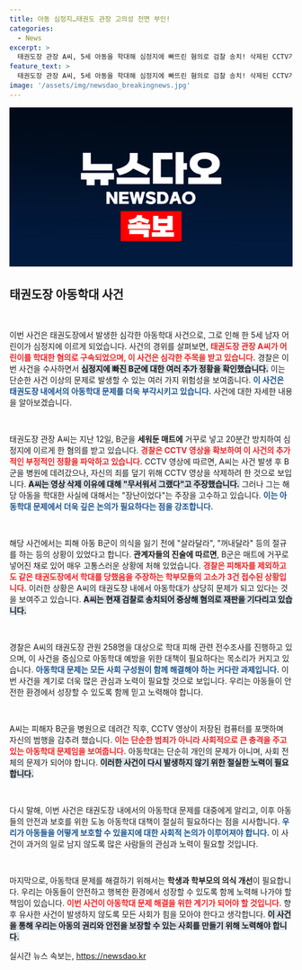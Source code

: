 ```yaml
---
title: 아동 심정지…태권도 관장 고의성 전면 부인!
categories:
  - News
excerpt: >
  태권도장 관장 A씨, 5세 아동을 학대해 심정지에 빠뜨린 혐의로 검찰 송치! 삭제된 CCTV가 밝혀낸 충격적인 진실, A씨는 장난이었다며 즉각 반박. 경찰, 추가 피해자 조사 착수! 클릭해 더 자세한 내용을 확인하세요!
feature_text: >
  태권도장 관장 A씨, 5세 아동을 학대해 심정지에 빠뜨린 혐의로 검찰 송치! 삭제된 CCTV가 밝혀낸 충격적인 진실, A씨는 장난이었다며 즉각 반박. 경찰, 추가 피해자 조사 착수! 클릭해 더 자세한 내용을 확인하세요!
image: '/assets/img/newsdao_breakingnews.jpg'
---
```


<p><img src="/assets/img/newsdao_breakingnews.jpg" alt="pcversion 속보" /></p>

<h2 data-ke-size="size26">태권도장 아동학대 사건</h2>

<p data-ke-size="size16">&nbsp;</p>

<p>이번 사건은 태권도장에서 발생한 심각한 아동학대 사건으로, 그로 인해 한 5세 남자 어린이가 심정지에 이르게 되었습니다. 사건의 경위를 살펴보면, <b><span style="color: #ee2323;">태권도장 관장 A씨가 어린이를 학대한 혐의로 구속되었으며, 이 사건은 심각한 주목을 받고 있습니다.</span></b> 경찰은 이번 사건을 수사하면서 <b><span style="background-color: #21538527;">심정지에 빠진 B군에 대한 여러 추가 정황을 확인했습니다.</span></b> 이는 단순한 사건 이상의 문제로 발생할 수 있는 여러 가지 위험성을 보여줍니다. <b><span style="color: #1a5490;">이 사건은 태권도장 내에서의 아동학대 문제를 더욱 부각시키고 있습니다.</span></b> 사건에 대한 자세한 내용을 알아보겠습니다.</p>

<p data-ke-size="size16">&nbsp;</p>

<p>태권도장 관장 A씨는 지난 12일, B군을 <b>세워둔 매트에</b> 거꾸로 넣고 20분간 방치하여 심정지에 이르게 한 혐의를 받고 있습니다. <b><span style="color: #ee2323;">경찰은 CCTV 영상을 확보하여 이 사건의 추가적인 부정적인 정황을 파악하고 있습니다.</span></b> CCTV 영상에 따르면, A씨는 사건 발생 후 B군을 병원에 데려갔으나, 자신의 죄를 덮기 위해 CCTV 영상을 삭제하려 한 것으로 보입니다. <b><span style="background-color: #21538527;">A씨는 영상 삭제 이유에 대해 "무서워서 그랬다"고 주장했습니다.</span></b> 그러나 그는 해당 아동을 학대한 사실에 대해서는 "장난이었다"는 주장을 고수하고 있습니다. <b><span style="color: #1a5490;">이는 아동학대 문제에서 더욱 깊은 논의가 필요하다는 점을 강조합니다.</span></b></p>

<p data-ke-size="size16">&nbsp;</p>

<p>해당 사건에서는 피해 아동 B군이 의식을 잃기 전에 "살라달라", "꺼내달라" 등의 절규를 하는 등의 상황이 있었다고 합니다. <b>관계자들의 진술에 따르면</b>, B군은 매트에 거꾸로 넣어진 채로 있어 매우 고통스러운 상황에 처해 있었습니다. <b><span style="color: #ee2323;">경찰은 피해자를 제외하고도 같은 태권도장에서 학대를 당했음을 주장하는 학부모들의 고소가 3건 접수된 상황입니다.</span></b> 이러한 상황은 A씨의 태권도장 내에서 아동학대가 상당히 문제가 되고 있다는 것을 보여주고 있습니다. <b><span style="background-color: #21538527;">A씨는 현재 검찰로 송치되어 중상해 혐의로 재판을 기다리고 있습니다.</span></b></p>

<p data-ke-size="size16">&nbsp;</p>

<p>경찰은 A씨의 태권도장 관원 258명을 대상으로 학대 피해 관련 전수조사를 진행하고 있으며, 이 사건을 중심으로 아동학대 예방을 위한 대책이 필요하다는 목소리가 커지고 있습니다. <b><span style="color: #1a5490;">아동학대 문제는 모든 사회 구성원이 함께 해결해야 하는 커다란 과제입니다.</span></b> 이번 사건을 계기로 더욱 많은 관심과 노력이 필요할 것으로 보입니다. 우리는 아동들이 안전한 환경에서 성장할 수 있도록 함께 믿고 노력해야 합니다.</p>

<p data-ke-size="size16">&nbsp;</p>

<p>A씨는 피해자 B군을 병원으로 데려간 직후, CCTV 영상이 저장된 컴퓨터를 포맷하며 자신의 범행을 감추려 했습니다. <b><span style="color: #ee2323;">이는 단순한 범죄가 아니라 사회적으로 큰 충격을 주고 있는 아동학대 문제임을 보여줍니다.</span></b> 아동학대는 단순히 개인의 문제가 아니며, 사회 전체의 문제가 되어야 합니다. <b><span style="background-color: #21538527;">이러한 사건이 다시 발생하지 않기 위한 절실한 노력이 필요합니다.</span></b></p>

<p data-ke-size="size16">&nbsp;</p>

<p>다시 말해, 이번 사건은 태권도장 내에서의 아동학대 문제를 대중에게 알리고, 이후 아동들의 안전과 보호를 위한 도농 아동학대 대책이 절실히 필요하다는 점을 시사합니다. <b><span style="color: #1a5490;"> 우리가 아동들을 어떻게 보호할 수 있을지에 대한 사회적 논의가 이루어져야 합니다.</span></b> 이 사건이 과거의 일로 남지 않도록 많은 사람들의 관심과 노력이 필요할 것입니다.</p>

<p data-ke-size="size16">&nbsp;</p>

<p>마지막으로, 아동학대 문제를 해결하기 위해서는 <b>학생과 학부모의 의식 개선</b>이 필요합니다. 우리는 아동들이 안전하고 행복한 환경에서 성장할 수 있도록 함께 노력해 나가야 할 책임이 있습니다. <b><span style="color: #ee2323;">이번 사건이 아동학대 문제 해결을 위한 계기가 되어야 할 것입니다.</span></b> 향후 유사한 사건이 발생하지 않도록 모든 사회가 힘을 모아야 한다고 생각합니다. <b><span style="background-color: #21538527;">이 사건을 통해 우리는 아동의 권리와 안전을 보장할 수 있는 사회를 만들기 위해 노력해야 합니다.</span></b></p>
실시간 뉴스 속보는, <a href="https://newsdao.kr" rel="dofollow">https://newsdao.kr</a>


